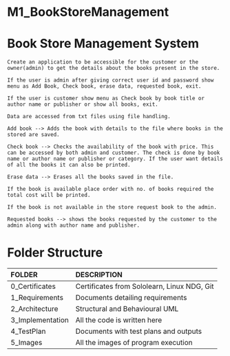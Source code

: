 # M1_BookStoreManagement

# **Book Store Management System**

	Create an application to be accessible for the customer or the owner(admin) to get the details about the books present in the store.

	If the user is admin after giving correct user id and password show menu as Add Book, Check book, erase data, requested book, exit.

	If the user is customer show menu as Check book by book title or author name or publisher or show all books, exit.

	Data are accessed from txt files using file handling.

	Add book --> Adds the book with details to the file where books in the stored are saved.

	Check book --> Checks the availability of the book with price. This can be accessed by both admin and customer. The check is done by book name or author name or publisher or category. If the user want details of all the books it can also be printed.

	Erase data --> Erases all the books saved in the file.

	If the book is available place order with no. of books required the total cost will be printed.

	If the book is not available in the store request book to the admin.

	Requested books --> shows the books requested by the customer to the admin along with author name and publisher.

# Folder Structure

|FOLDER|DESCRIPTION|
|:-----|:----------|
|0_Certificates|Certificates from Sololearn, Linux NDG, Git|
|1_Requirements|Documents detailing requirements|
|2_Architecture|Structural and Behavioural UML|
|3_Implementation|All the code is written here|
|4_TestPlan|Documents with test plans and outputs|
|5_Images|All the images of program execution|


